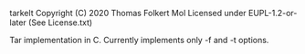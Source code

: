 tarkelt
Copyright (C) 2020 Thomas Folkert Mol
Licensed under EUPL-1.2-or-later (See License.txt)

Tar implementation in C. Currently implements only -f and -t options.
